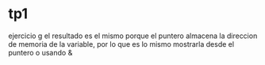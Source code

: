 # tp1

ejercicio g
el resultado es el mismo porque el puntero almacena la direccion de memoria de la variable, por lo que es lo mismo mostrarla desde el puntero o usando &

